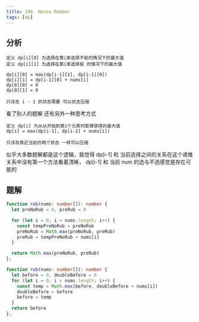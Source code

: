 ```yaml
---
title: 198. House Robber
tags: [dp]
---
```


## 分析
```
定义 dp[i][0] 为选择在第i家选择不偷的情况下的最大值
定义 dp[i][1] 为选择在第i家选择偷 的情况下的最大值

dp[i][0] = max(dp[i-1][1], dp[i-1][0])
dp[i][1] = dp[i-1][0] + nums[i]
dp[0][0] = 0
dp[0][1] = 0

只涉及 i - 1 的状态需要 可以状态压缩
```

看了别人的题解 还有另外一种思考方式
```
定义 dp[i] 为从从开始到第i个元素时能够获得的最大值
dp[i] = max(dp[i-1], dp[i-2] + nums[i])

只涉及靠近当前的两个状态 一样可以压缩
```

似乎大多数题解都是这个逻辑，我觉得 dp[i-1] 和 当前选择之间的关系在这个递推关系中没有第一个方法看着清晰， dp[i-1] 和 当前 num 的选与不选感觉是存在可能的

## 题解

```ts
function rob(nums: number[]): number {
  let preNoRub = 0, preRub = 0

  for (let i = 0; i < nums.length; i++) {
    const tempPreNoRub = preNoRub
    preNoRub = Math.max(preNoRub, preRub)
    preRub = tempPreNoRub + nums[i]
  }

  return Math.max(preNoRub, preRub)
};
```

```ts
function rob(nums: number[]): number {
  let before = 0, doubleBefore = 0
  for (let i = 0; i < nums.length; i++) {
    const temp = Math.max(before, doubleBefore + nums[i])
    doubleBefore = before
    before = temp
  }
  return before
};
```